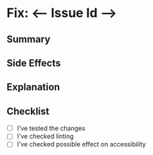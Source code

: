# Fix: <-- Issue Id -->

## Summary

<!-- Summarize the fix concisely, e.g. 'Fixed flashing sidebar' -->

## Side Effects

<!-- What will be affected, if any, by this change besides the direct bug, e.g. 'Content scrolling will be smoother' -->

## Explanation

<!-- Provide, if possible, a short explanation how you fixed the bug, e.g. 'I changed the units from px to rem' -->

## Checklist

-   [ ] I've tested the changes
-   [ ] I've checked linting
-   [ ] I've checked possible effect on accessibility
